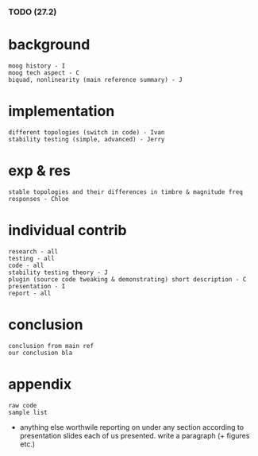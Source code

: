 ### TODO (27.2)

# background

	moog history - I
	moog tech aspect - C
	biquad, nonlinearity (main reference summary) - J
	
# implementation

	different topologies (switch in code) - Ivan	
	stability testing (simple, advanced) - Jerry
	
# exp & res

	stable topologies and their differences in timbre & magnitude freq responses - Chloe
	
# individual contrib
	
	research - all
	testing - all
	code - all
	stability testing theory - J
	plugin (source code tweaking & demonstrating) short description - C
	presentation - I
	report - all

# conclusion

	conclusion from main ref
	our conclusion bla

# appendix
	raw code
	sample list
	
* anything else worthwile reporting on under any section according to presentation slides each of us presented. write a paragraph (+ figures etc.)




